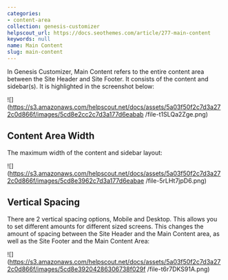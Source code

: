 ```yaml
---
categories:
- content-area
collection: genesis-customizer
helpscout_url: https://docs.seothemes.com/article/277-main-content
keywords: null
name: Main Content
slug: main-content
---
```

In Genesis Customizer, Main Content refers to the entire content area between
the Site Header and Site Footer. It consists of the content and sidebar(s). It
is highlighted in the screenshot below:

![](https://s3.amazonaws.com/helpscout.net/docs/assets/5a03f50f2c7d3a272c0d866f/images/5cd8e2cc2c7d3a177d6eabab
/file-t1SLQa2Zge.png)

## Content Area Width

The maximum width of the content and sidebar layout:

![](https://s3.amazonaws.com/helpscout.net/docs/assets/5a03f50f2c7d3a272c0d866f/images/5cd8e3962c7d3a177d6eabae
/file-5rLHt7jpD6.png)

## Vertical Spacing

There are 2 vertical spacing options, Mobile and Desktop. This allows you to
set different amounts for different sized screens. This changes the amount of
spacing between the Site Header and the Main Content area, as well as the Site
Footer and the Main Content Area:

![](https://s3.amazonaws.com/helpscout.net/docs/assets/5a03f50f2c7d3a272c0d866f/images/5cd8e39204286306738f029f
/file-t6r7DKS91A.png)

